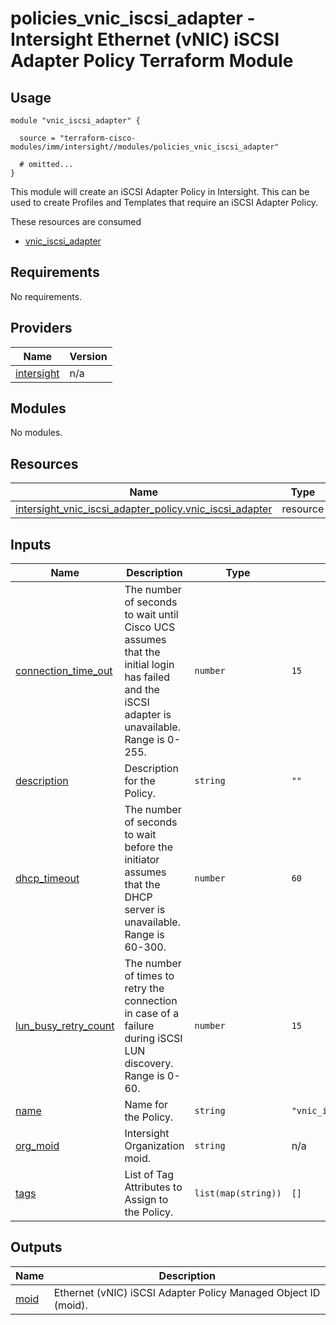 # policies_vnic_iscsi_adapter - Intersight Ethernet (vNIC) iSCSI Adapter Policy Terraform Module

## Usage

```hcl
module "vnic_iscsi_adapter" {

  source = "terraform-cisco-modules/imm/intersight//modules/policies_vnic_iscsi_adapter"

  # omitted...
}
```

This module will create an iSCSI Adapter Policy in Intersight.  This can be used to create Profiles and Templates that require an iSCSI Adapter Policy.  

These resources are consumed

* [vnic_iscsi_adapter](https://registry.terraform.io/providers/CiscoDevNet/intersight/latest/docs/resources/vnic_iscsi_adapter_policy)

<!-- BEGINNING OF PRE-COMMIT-TERRAFORM DOCS HOOK -->
## Requirements

No requirements.

## Providers

| Name | Version |
|------|---------|
| <a name="provider_intersight"></a> [intersight](#provider\_intersight) | n/a |

## Modules

No modules.

## Resources

| Name | Type |
|------|------|
| [intersight_vnic_iscsi_adapter_policy.vnic_iscsi_adapter](https://registry.terraform.io/providers/CiscoDevNet/intersight/latest/docs/resources/vnic_iscsi_adapter_policy) | resource |

## Inputs

| Name | Description | Type | Default | Required |
|------|-------------|------|---------|:--------:|
| <a name="input_connection_time_out"></a> [connection\_time\_out](#input\_connection\_time\_out) | The number of seconds to wait until Cisco UCS assumes that the initial login has failed and the iSCSI adapter is unavailable.  Range is 0-255. | `number` | `15` | no |
| <a name="input_description"></a> [description](#input\_description) | Description for the Policy. | `string` | `""` | no |
| <a name="input_dhcp_timeout"></a> [dhcp\_timeout](#input\_dhcp\_timeout) | The number of seconds to wait before the initiator assumes that the DHCP server is unavailable.  Range is 60-300. | `number` | `60` | no |
| <a name="input_lun_busy_retry_count"></a> [lun\_busy\_retry\_count](#input\_lun\_busy\_retry\_count) | The number of times to retry the connection in case of a failure during iSCSI LUN discovery.  Range is 0-60. | `number` | `15` | no |
| <a name="input_name"></a> [name](#input\_name) | Name for the Policy. | `string` | `"vnic_iscsi_adapter"` | no |
| <a name="input_org_moid"></a> [org\_moid](#input\_org\_moid) | Intersight Organization moid. | `string` | n/a | yes |
| <a name="input_tags"></a> [tags](#input\_tags) | List of Tag Attributes to Assign to the Policy. | `list(map(string))` | `[]` | no |

## Outputs

| Name | Description |
|------|-------------|
| <a name="output_moid"></a> [moid](#output\_moid) | Ethernet (vNIC) iSCSI Adapter Policy Managed Object ID (moid). |
<!-- END OF PRE-COMMIT-TERRAFORM DOCS HOOK -->
